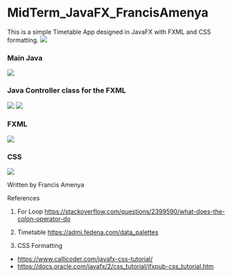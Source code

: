# MidTerm_JavaFX_FrancisAmenya

This is a simple Timetable App designed in JavaFX with FXML and CSS formatting.
![](/4thApp.jpg")

### Main Java
![](/4thMain.jpg")


### Java Controller class for the FXML
![](/4thctrl1.jpg")
![](/4thctrl2.jpg")

### FXML
![](/4thFxml.jpg")


### CSS
![](/4thCss.jpg")




Written by Francis Amenya

References

1. For Loop
https://stackoverflow.com/questions/2399590/what-does-the-colon-operator-do

2. Timetable
https://admi.fedena.com/data_palettes

3. CSS Formatting
  - https://www.callicoder.com/javafx-css-tutorial/
  - https://docs.oracle.com/javafx/2/css_tutorial/jfxpub-css_tutorial.htm

